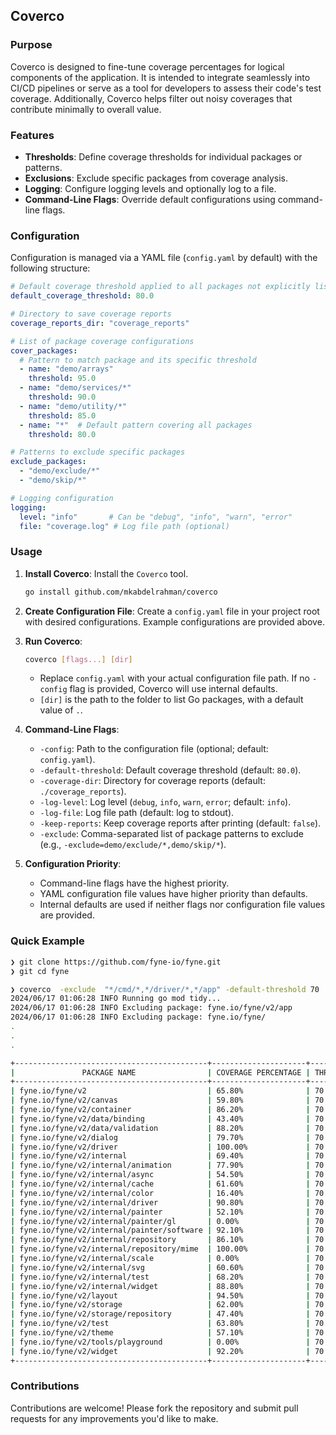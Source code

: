 ## Coverco

### Purpose

Coverco is designed to fine-tune coverage percentages for logical components of the application. It is intended to integrate seamlessly into CI/CD pipelines or serve as a tool for developers to assess their code's test coverage. Additionally, Coverco helps filter out noisy coverages that contribute minimally to overall value.


### Features

- **Thresholds**: Define coverage thresholds for individual packages or patterns.
- **Exclusions**: Exclude specific packages from coverage analysis.
- **Logging**: Configure logging levels and optionally log to a file.
- **Command-Line Flags**: Override default configurations using command-line flags.

### Configuration

Configuration is managed via a YAML file (`config.yaml` by default) with the following structure:

```yaml
# Default coverage threshold applied to all packages not explicitly listed
default_coverage_threshold: 80.0

# Directory to save coverage reports
coverage_reports_dir: "coverage_reports"

# List of package coverage configurations
cover_packages:
  # Pattern to match package and its specific threshold
  - name: "demo/arrays"
    threshold: 95.0
  - name: "demo/services/*"
    threshold: 90.0
  - name: "demo/utility/*"
    threshold: 85.0
  - name: "*"  # Default pattern covering all packages
    threshold: 80.0

# Patterns to exclude specific packages
exclude_packages:
  - "demo/exclude/*"
  - "demo/skip/*"

# Logging configuration
logging:
  level: "info"       # Can be "debug", "info", "warn", "error"
  file: "coverage.log" # Log file path (optional)
```

### Usage

1. **Install Coverco**: Install the `Coverco` tool.

   ```sh
   go install github.com/mkabdelrahman/coverco
   ```

2. **Create Configuration File**: Create a `config.yaml` file in your project root with desired configurations. Example configurations are provided above.

3. **Run Coverco**:

   ```sh
   coverco [flags...] [dir]
   ```

   - Replace `config.yaml` with your actual configuration file path. If no `-config` flag is provided, Coverco will use internal defaults.
   - `[dir]` is the path to the folder to list Go packages, with a default value of `.`.

4. **Command-Line Flags**:
   - `-config`: Path to the configuration file (optional; default: `config.yaml`).
   - `-default-threshold`: Default coverage threshold (default: `80.0`).
   - `-coverage-dir`: Directory for coverage reports (default: `./coverage_reports`).
   - `-log-level`: Log level (`debug`, `info`, `warn`, `error`; default: `info`).
   - `-log-file`: Log file path (default: log to stdout).
   - `-keep-reports`: Keep coverage reports after printing (default: `false`).
   - `-exclude`: Comma-separated list of package patterns to exclude (e.g., `-exclude=demo/exclude/*,demo/skip/*`).

5. **Configuration Priority**:
   - Command-line flags have the highest priority.
   - YAML configuration file values have higher priority than defaults.
   - Internal defaults are used if neither flags nor configuration file values are provided.


### Quick Example

```bash
❯ git clone https://github.com/fyne-io/fyne.git
❯ git cd fyne

❯ coverco  -exclude  "*/cmd/*,*/driver/*,*/app" -default-threshold 70
2024/06/17 01:06:28 INFO Running go mod tidy...
2024/06/17 01:06:28 INFO Excluding package: fyne.io/fyne/v2/app
2024/06/17 01:06:28 INFO Excluding package: fyne.io/fyne/
.
.
.

+-------------------------------------------+---------------------+-----------+
|               PACKAGE NAME                | COVERAGE PERCENTAGE | THRESHOLD |
+-------------------------------------------+---------------------+-----------+
| fyne.io/fyne/v2                           | 65.80%              | 70.00%    |
| fyne.io/fyne/v2/canvas                    | 59.80%              | 70.00%    |
| fyne.io/fyne/v2/container                 | 86.20%              | 70.00%    |
| fyne.io/fyne/v2/data/binding              | 43.40%              | 70.00%    |
| fyne.io/fyne/v2/data/validation           | 88.20%              | 70.00%    |
| fyne.io/fyne/v2/dialog                    | 79.70%              | 70.00%    |
| fyne.io/fyne/v2/driver                    | 100.00%             | 70.00%    |
| fyne.io/fyne/v2/internal                  | 69.40%              | 70.00%    |
| fyne.io/fyne/v2/internal/animation        | 77.90%              | 70.00%    |
| fyne.io/fyne/v2/internal/async            | 54.50%              | 70.00%    |
| fyne.io/fyne/v2/internal/cache            | 61.60%              | 70.00%    |
| fyne.io/fyne/v2/internal/color            | 16.40%              | 70.00%    |
| fyne.io/fyne/v2/internal/driver           | 90.80%              | 70.00%    |
| fyne.io/fyne/v2/internal/painter          | 52.10%              | 70.00%    |
| fyne.io/fyne/v2/internal/painter/gl       | 0.00%               | 70.00%    |
| fyne.io/fyne/v2/internal/painter/software | 92.10%              | 70.00%    |
| fyne.io/fyne/v2/internal/repository       | 86.10%              | 70.00%    |
| fyne.io/fyne/v2/internal/repository/mime  | 100.00%             | 70.00%    |
| fyne.io/fyne/v2/internal/scale            | 0.00%               | 70.00%    |
| fyne.io/fyne/v2/internal/svg              | 60.60%              | 70.00%    |
| fyne.io/fyne/v2/internal/test             | 68.20%              | 70.00%    |
| fyne.io/fyne/v2/internal/widget           | 88.80%              | 70.00%    |
| fyne.io/fyne/v2/layout                    | 94.50%              | 70.00%    |
| fyne.io/fyne/v2/storage                   | 62.00%              | 70.00%    |
| fyne.io/fyne/v2/storage/repository        | 47.40%              | 70.00%    |
| fyne.io/fyne/v2/test                      | 63.80%              | 70.00%    |
| fyne.io/fyne/v2/theme                     | 57.10%              | 70.00%    |
| fyne.io/fyne/v2/tools/playground          | 0.00%               | 70.00%    |
| fyne.io/fyne/v2/widget                    | 92.20%              | 70.00%    |
+-------------------------------------------+---------------------+-----------+
```


### Contributions

Contributions are welcome! Please fork the repository and submit pull requests for any improvements you'd like to make.
